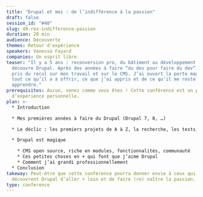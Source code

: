 ```yaml
---
title: "Drupal et moi : de l’indifférence à la passion"
draft: false
session_id: "#40"
slug: 40-rex-indifference-passion
duration: 20 min
audience: Découverte
themes: Retour d'expérience
speakers: Vanessa Fayard
companies: Un esprit libre
teaser: "Il y a 5 ans : reconversion pro, du bâtiment au développement web, je
  découvre Drupal. Après des années à faire “du dev pour faire du dev”, j’ai
  pris du recul sur mon travail et sur le CMS. J’ai ouvert la porte magique de
  tout ce qu’il a à offrir, ce que j’ai appris et de ce qu’il me reste à
  apprendre."
prerequisites: Aucun, venez comme vous êtes ! Cette conférence est un partage
  d’expérience personnelle.
plan: >-
  * Introduction

  * Mes premières années à faire du Drupal (Drupal 7, 8, …)

  * Le déclic : les premiers projets de A à Z, la recherche, les tests, le perfectionnement

  * Drupal est magique

    * CMS open source, riche en modules, fonctionnalités, communauté
    * Ces petites choses en + qui font que j’aime Drupal
    * Comment j’ai grandi professionnellement
  * Conclusion
takeway: Peut-être que cette conférence pourra donner envie à ceux qui
  découvrent Drupal d’aller + loin et de faire (re) naître la passion.
type: conference
---
```

